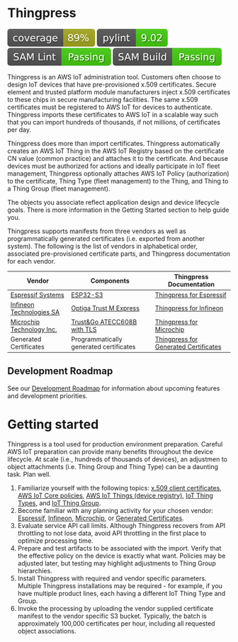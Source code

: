 # Thingpress

![Coverage](.github/coverage.svg)
![pylint](.github/linting.svg)
![samlint](.github/samlint.svg)
![sambuild](.github/sambuild.svg)

Thingpress is an AWS IoT administration tool. Customers often choose to design IoT devices that have pre-provisioned x.509 certificates. Secure element and trusted platform module manufacturers inject x.509 certificates to these chips in secure manufacturing facilities. The same x.509 certificates must be registered to AWS IoT for devices to authenticate. Thingpress imports these certificates to AWS IoT in a scalable way such that you can import hundreds of thousands, if not millions, of certificates per day.

Thingpress does more than import certificates. Thingpress automatically creates an AWS IoT Thing in the AWS IoT Registry based on the certificate CN value (common practice) and attaches it to the certificate. And because devices must be authorized for actions and ideally participate in IoT fleet management, Thingpress optionally attaches AWS IoT Policy (authorization) to the certificate, Thing Type (fleet management) to the Thing, and Thing to a Thing Group (fleet management).

The objects you associate reflect application design and device lifecycle goals. There is more information in the Getting Started section to help guide you.

Thingpress supports manifests from three vendors as well as programmatically generated certificates (i.e. exported from another system). The following is the list of vendors in alphabetical order, associated pre-provisioned certificate parts, and Thingpress documentation for each vendor.

| Vendor    | Components | Thingpress<br/>Documentation | 
| --------- | ---------- | ---------------------------- |
| [Espressif Systems](https://www.espressif.com/) | [ESP32-S3](https://www.espressif.com/en/products/socs/esp32-s3) | [Thingpress for Espressif](docs/vendors/espressif.md) |
| [Infineon Technologies SA](https://www.infineon.com/) | [Optiga Trust M Express](https://www.infineon.com/cms/en/product/security-smart-card-solutions/optiga-embedded-security-solutions/optiga-trust/optiga-trust-m-express/)| [Thingpress for Infineon](docs/vendors/infineon.md) |
| [Microchip Technology Inc.](https://www.microchip.com/) | [Trust&Go ATECC608B with TLS](https://www.microchip.com/en-us/products/security/trust-platform/trust-and-go/trust-and-go-tls) | [Thingpress for Microchip](docs/vendors/microchip.md) |
| Generated Certificates | Programmatically generated certificates | [Thingpress for Generated Certificates](docs/vendors/generated.md) |

## Development Roadmap

See our [Development Roadmap](planning/ROADMAP.md) for information about upcoming features and development priorities.

# Getting started

Thingpress is a tool used for production environment preparation. Careful AWS IoT preparation can provide many benefits throughout the device lifecycle. At scale (i.e., hundreds of thousands of devices), an adjustmen to object attachments (i.e. Thing Group and Thing Type) can be a daunting task. Plan well.

1. Familiarize yourself with the following topics:
   [x.509 client certificates](https://docs.aws.amazon.com/iot/latest/developerguide/x509-client-certs.html),
   [AWS IoT Core policies](https://docs.aws.amazon.com/iot/latest/developerguide/iot-policies.html),
   [AWS IoT Things (device registry)](https://docs.aws.amazon.com/iot/latest/developerguide/thing-registry.html), 
   [IoT Thing Types](https://docs.aws.amazon.com/iot/latest/developerguide/thing-types.html), and
   [IoT Thing Group](https://docs.aws.amazon.com/iot/latest/developerguide/thing-groups.html).
2. Become familiar with any planning activity for your chosen vendor: [Espressif](docs/vendors/espressif.md), [Infineon](docs/vendors/infineon.md), [Microchip](docs/vendors/microchip.md), or [Generated Certificates](docs/vendors/generated.md).
3. Evaluate service API call limits. Although Thingpress recovers from API throttling to not lose data, avoid API throttling in the first place to optimize processing time.
3. Prepare and test artifacts to be associated with the import. Verify that the effective policy on the device is exactly what want. Policies may be adjusted later, but testing may highlight adjustments to Thing Group hierarchies.
4. Install Thingpress with required and vendor specific parameters. Multiple Thingpress installations may be required - for example, if you have multiple product lines, each having a different IoT Thing Type and Group.
5. Invoke the processing by uploading the vendor supplied certificate manifest to the vendor specific S3 bucket. Typically, the batch  is approximately 100,000 certificates per hour, including  all requested object associations.
